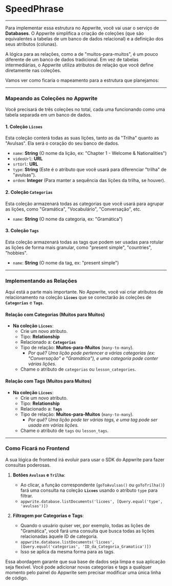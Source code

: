 # SpeedPhrase
---

Para implementar essa estrutura no Appwrite, você vai usar o serviço de **Databases**. O Appwrite simplifica a criação de coleções (que são equivalentes a tabelas de um banco de dados relacional) e a definição dos seus atributos (colunas).

A lógica para as relações, como a de "muitos-para-muitos", é um pouco diferente de um banco de dados tradicional. Em vez de tabelas intermediárias, o Appwrite utiliza atributos de relação que você define diretamente nas coleções.

Vamos ver como ficaria o mapeamento para a estrutura que planejamos:

---

### Mapeando as Coleções no Appwrite

Você precisará de três coleções no total, cada uma funcionando como uma tabela separada em um banco de dados.

#### **1. Coleção `Licoes`**

Esta coleção conterá todas as suas lições, tanto as da "Trilha" quanto as "Avulsas". Ela será o coração do seu banco de dados.

* `name`: **String** (O nome da lição, ex: "Chapter 1 - Welcome & Nationalities")
* `videoUrl`: **URL**
* `srtUrl`: **URL**
* `type`: **String** (Este é o atributo que você usará para diferenciar "trilha" de "avulsas").
* `ordem`: **Integer** (Para manter a sequência das lições da trilha, se houver).

#### **2. Coleção `Categorias`**

Esta coleção armazenará todas as categorias que você usará para agrupar as lições, como "Gramática", "Vocabulário", "Conversação", etc.

* `name`: **String** (O nome da categoria, ex: "Gramática")

#### **3. Coleção `Tags`**

Esta coleção armazenará todas as tags que podem ser usadas para rotular as lições de forma mais granular, como "present simple", "countries", "hobbies".

* `name`: **String** (O nome da tag, ex: "present simple")

---

### Implementando as Relações

Aqui está a parte mais importante. No Appwrite, você vai criar atributos de relacionamento na coleção **`Licoes`** que se conectarão às coleções de **`Categorias`** e **`Tags`**.

#### **Relação com Categorias (Muitos para Muitos)**

* **Na coleção `Licoes`**:
    * Crie um novo atributo.
    * Tipo: **Relationship**
    * Relacionado a: **`Categorias`**
    * Tipo de relação: **Muitos-para-Muitos** (`many-to-many`).
        * _Por quê? Uma lição pode pertencer a várias categorias (ex: "Conversação" e "Gramática"), e uma categoria pode conter várias lições._
    * Chame o atributo de `categorias` ou `lesson_categories`.

#### **Relação com Tags (Muitos para Muitos)**

* **Na coleção `Licoes`**:
    * Crie um novo atributo.
    * Tipo: **Relationship**
    * Relacionado a: **`Tags`**
    * Tipo de relação: **Muitos-para-Muitos** (`many-to-many`).
        * _Por quê? Uma lição pode ter várias tags, e uma tag pode ser usada em várias lições._
    * Chame o atributo de `tags` ou `lesson_tags`.

---

### Como Ficará no Frontend

A sua lógica de frontend irá evoluir para usar o SDK do Appwrite para fazer consultas poderosas.

1.  **Botões `Avulsas` e `Trilha`**:
    * Ao clicar, a função correspondente (`goToAvulsas()` ou `goToTrilha()`) fará uma consulta na coleção **`Licoes`** usando o atributo `type` para filtrar.
    * `appwrite.database.listDocuments('licoes', [Query.equal('type', 'avulsas')])`

2.  **Filtragem por Categorias e Tags**:
    * Quando o usuário quiser ver, por exemplo, todas as lições de "Gramática", você fará uma consulta que busca todas as lições relacionadas àquele ID de categoria.
    * `appwrite.database.listDocuments('licoes', [Query.equal('categorias', 'ID_da_Categoria_Gramatica')])`
    * Isso se aplica da mesma forma para as tags.

Essa abordagem garante que sua base de dados seja limpa e sua aplicação seja flexível. Você pode adicionar novas categorias e tags a qualquer momento pelo painel do Appwrite sem precisar modificar uma única linha de código.
